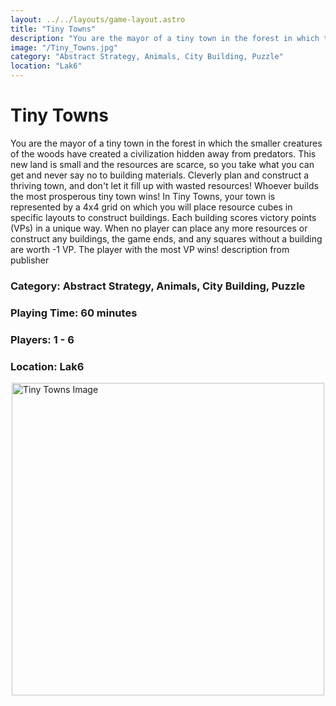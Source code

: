 ```yaml
---
layout: ../../layouts/game-layout.astro
title: "Tiny Towns"
description: "You are the mayor of a tiny town in the forest in which the smaller creatures of the woods have created a civilization hidden away from predators."
image: "/Tiny_Towns.jpg"
category: "Abstract Strategy, Animals, City Building, Puzzle"
location: "Lak6"
---
```

# Tiny Towns

You are the mayor of a tiny town in the forest in which the smaller creatures of the woods have created a civilization hidden away from predators. This new land is small and the resources are scarce, so you take what you can get and never say no to building materials. Cleverly plan and construct a thriving town, and don't let it fill up with wasted resources! Whoever builds the most prosperous tiny town wins!  In Tiny Towns, your town is represented by a 4x4 grid on which you will place resource cubes in specific layouts to construct buildings. Each building scores victory points (VPs) in a unique way. When no player can place any more resources or construct any buildings, the game ends, and any squares without a building are worth -1 VP. The player with the most VP wins!   description from publisher  

### Category: Abstract Strategy, Animals, City Building, Puzzle

### Playing Time: 60 minutes

### Players: 1 - 6

### Location: Lak6

<img src="/Tiny_Towns.jpg" alt="Tiny Towns Image" width="500" style="display: block; margin: 0 auto">

